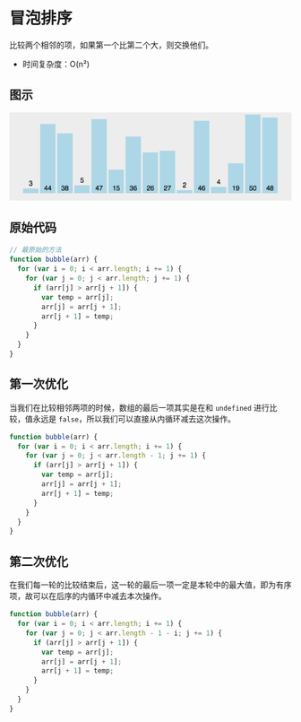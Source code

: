 # 冒泡排序

比较两个相邻的项，如果第一个比第二个大，则交换他们。

* 时间复杂度：O(n²)

## 图示

![](./asserts/bubble.gif)

## 原始代码

```js
// 最原始的方法
function bubble(arr) {
  for (var i = 0; i < arr.length; i += 1) {
    for (var j = 0; j < arr.length; j += 1) {
      if (arr[j] > arr[j + 1]) {
        var temp = arr[j];
        arr[j] = arr[j + 1];
        arr[j + 1] = temp;
      }
    }
  }
}
```

## 第一次优化

当我们在比较相邻两项的时候，数组的最后一项其实是在和 `undefined` 进行比较，值永远是 `false`，所以我们可以直接从内循环减去这次操作。

```js
function bubble(arr) {
  for (var i = 0; i < arr.length; i += 1) {
    for (var j = 0; j < arr.length - 1; j += 1) {
      if (arr[j] > arr[j + 1]) {
        var temp = arr[j];
        arr[j] = arr[j + 1];
        arr[j + 1] = temp;
      }
    }
  }
}
```

## 第二次优化

在我们每一轮的比较结束后，这一轮的最后一项一定是本轮中的最大值，即为有序项，故可以在后序的内循环中减去本次操作。

```js
function bubble(arr) {
  for (var i = 0; i < arr.length; i += 1) {
    for (var j = 0; j < arr.length - 1 - i; j += 1) {
      if (arr[j] > arr[j + 1]) {
        var temp = arr[j];
        arr[j] = arr[j + 1];
        arr[j + 1] = temp;
      }
    }
  }
}
```



